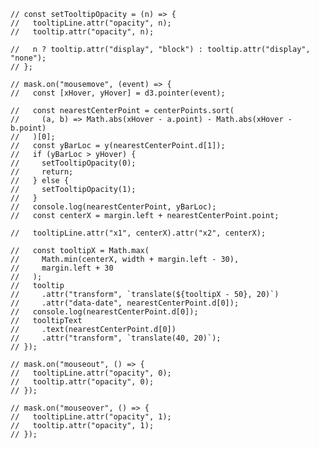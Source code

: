     // const setTooltipOpacity = (n) => {
    //   tooltipLine.attr("opacity", n);
    //   tooltip.attr("opacity", n);

    //   n ? tooltip.attr("display", "block") : tooltip.attr("display", "none");
    // };

    // mask.on("mousemove", (event) => {
    //   const [xHover, yHover] = d3.pointer(event);

    //   const nearestCenterPoint = centerPoints.sort(
    //     (a, b) => Math.abs(xHover - a.point) - Math.abs(xHover - b.point)
    //   )[0];
    //   const yBarLoc = y(nearestCenterPoint.d[1]);
    //   if (yBarLoc > yHover) {
    //     setTooltipOpacity(0);
    //     return;
    //   } else {
    //     setTooltipOpacity(1);
    //   }
    //   console.log(nearestCenterPoint, yBarLoc);
    //   const centerX = margin.left + nearestCenterPoint.point;

    //   tooltipLine.attr("x1", centerX).attr("x2", centerX);

    //   const tooltipX = Math.max(
    //     Math.min(centerX, width + margin.left - 30),
    //     margin.left + 30
    //   );
    //   tooltip
    //     .attr("transform", `translate(${tooltipX - 50}, 20)`)
    //     .attr("data-date", nearestCenterPoint.d[0]);
    //   console.log(nearestCenterPoint.d[0]);
    //   tooltipText
    //     .text(nearestCenterPoint.d[0])
    //     .attr("transform", `translate(40, 20)`);
    // });

    // mask.on("mouseout", () => {
    //   tooltipLine.attr("opacity", 0);
    //   tooltip.attr("opacity", 0);
    // });

    // mask.on("mouseover", () => {
    //   tooltipLine.attr("opacity", 1);
    //   tooltip.attr("opacity", 1);
    // });